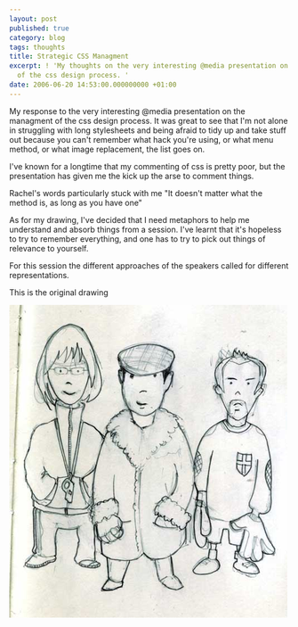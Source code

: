 ```yaml
---
layout: post
published: true
category: blog
tags: thoughts
title: Strategic CSS Managment
excerpt: ! 'My thoughts on the very interesting @media presentation on the managment
  of the css design process. '
date: 2006-06-20 14:53:00.000000000 +01:00
---
```

My response to the very interesting @media presentation on the managment of the css design process. It was great to see that I'm not alone in struggling with long stylesheets and being afraid to tidy up and take stuff out because you can't remember what hack you're using, or what menu method, or what image replacement, the list goes on.

I've known for a longtime that my commenting of css is pretty poor, but the presentation has given me the kick up the arse to comment things.

Rachel's words particularly stuck with me "It doesn't matter what the method is, as long as you have one"

As for my drawing, I've decided that I need metaphors to help me understand and absorb things from a session. I've learnt that it's hopeless to try to remember everything, and one has to try to pick out things of relevance to yourself.

For this session the different approaches of the speakers called for different representations.

This is the original drawing

![Drawing of speakers at conference](/images/atmedia/178.jpg)
